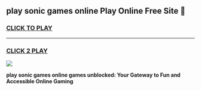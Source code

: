 
## play sonic games online Play Online Free Site 👋
<h3>
<a href="https://download.freeplayer.one?title=play_sonic_games_online&ref=21F">CLICK TO PLAY</a></h3>
<hr>

<h3>
<a href="https://download.freeplayer.one?title=play_sonic_games_online&ref=21F">CLICK 2 PLAY</a>
  
</h3>

<a href="https://download.freeplayer.one?title=play_sonic_games_online&ref=21F"><img src="https://cdnb.artstation.com/p/assets/images/images/032/539/853/original/anto-thomas-button-gif.gif"></a>


**play sonic games online games unblocked: Your Gateway to Fun and Accessible Online Gaming**
